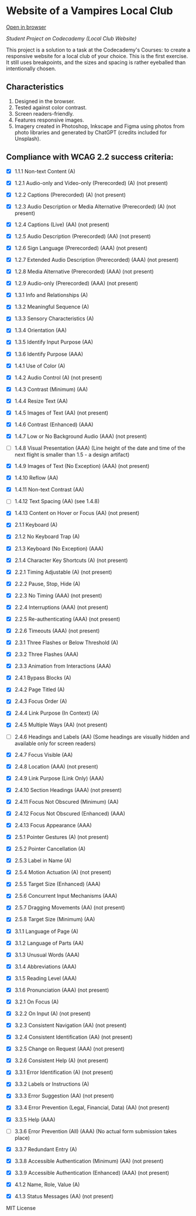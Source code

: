 # Website of a Vampires Local Club 
[Open in browser](https://zverolen.github.io/night-flight/night-flight)

*Student Project on Codecademy (Local Club Website)*

This project is a solution to a task at the Codecademy's Courses: to create a responsive website for a local club of your choice. This is the first exercise. It still uses breakpoints, and the sizes and spacing is rather eyeballed than intentionally chosen.

## Сharacteristics
1. Designed in the browser.
2. Tested against color contrast.
3. Screen readers-friendly.
4. Features responsive images.
5. Imagery created in Photoshop, Inkscape and Figma using photos from photo libraries and generated by ChatGPT (credits included for Unsplash).

## Compliance with WCAG 2.2 success criteria:
- [x] 1.1.1 Non-text Content (A)

- [x] 1.2.1 Audio-only and Video-only (Prerecorded) (A) (not present)
- [x] 1.2.2 Captions (Prerecorded) (A) (not present)
- [x] 1.2.3 Audio Description or Media Alternative (Prerecorded) (A) (not present)
- [x] 1.2.4 Captions (Live) (AA) (not present)
- [x] 1.2.5 Audio Description (Prerecorded) (AA) (not present)
- [x] 1.2.6 Sign Language (Prerecorded) (AAA) (not present)
- [x] 1.2.7 Extended Audio Description (Prerecorded) (AAA) (not present)
- [x] 1.2.8 Media Alternative (Prerecorded) (AAA) (not present)
- [x] 1.2.9 Audio-only (Prerecorded) (AAA) (not present)

- [x] 1.3.1 Info and Relationships (A)
- [x] 1.3.2 Meaningful Sequence (A)
- [x] 1.3.3 Sensory Characteristics (A)
- [x] 1.3.4 Orientation (AA)
- [x] 1.3.5 Identify Input Purpose (AA)
- [x] 1.3.6 Identify Purpose (AAA)

- [x] 1.4.1 Use of Color (A)
- [x] 1.4.2 Audio Control  (A) (not present)
- [x] 1.4.3 Contrast (Minimum) (AA)
- [x] 1.4.4 Resize Text (AA)
- [x] 1.4.5 Images of Text (AA) (not present)
- [x] 1.4.6 Contrast (Enhanced) (AAA)
- [x] 1.4.7 Low or No Background Audio (AAA) (not present)
- [ ] 1.4.8 Visual Presentation (AAA) (Line height of the date and time of the next flight is smaller than 1.5 - a design artifact)
- [x] 1.4.9 Images of Text (No Exception) (AAA) (not present)
- [x] 1.4.10 Reflow (AA)
- [x] 1.4.11 Non-text Contrast (AA)
- [ ] 1.4.12 Text Spacing (AA) (see 1.4.8)
- [x] 1.4.13 Content on Hover or Focus (AA) (not present)

- [x] 2.1.1 Keyboard (A)
- [x] 2.1.2 No Keyboard Trap (A)
- [x] 2.1.3 Keyboard (No Exception) (AAA)
- [x] 2.1.4 Character Key Shortcuts (A) (not present)

- [x] 2.2.1 Timing Adjustable (A) (not present)
- [x] 2.2.2 Pause, Stop, Hide (A)
- [x] 2.2.3 No Timing (AAA) (not present)
- [x] 2.2.4 Interruptions (AAA) (not present)
- [x] 2.2.5 Re-authenticating (AAA) (not present)
- [x] 2.2.6 Timeouts (AAA) (not present)

- [x] 2.3.1 Three Flashes or Below Threshold (A)
- [x] 2.3.2 Three Flashes (AAA)
- [x] 2.3.3 Animation from Interactions (AAA)

- [x] 2.4.1 Bypass Blocks (A)
- [x] 2.4.2 Page Titled (A)
- [x] 2.4.3 Focus Order (A)
- [x] 2.4.4 Link Purpose (In Context) (A)
- [x] 2.4.5 Multiple Ways (AA) (not present)
- [ ] 2.4.6 Headings and Labels (AA) (Some headings are visually hidden and available only for screen readers)
- [x] 2.4.7 Focus Visible (AA)
- [x] 2.4.8 Location (AAA) (not present)
- [x] 2.4.9 Link Purpose (Link Only) (AAA)
- [x] 2.4.10 Section Headings (AAA) (not present)
- [x] 2.4.11 Focus Not Obscured (Minimum) (AA)
- [x] 2.4.12 Focus Not Obscured (Enhanced) (AAA)
- [x] 2.4.13 Focus Appearance (AAA)

- [x] 2.5.1 Pointer Gestures (A) (not present)
- [x] 2.5.2 Pointer Cancellation (A)
- [x] 2.5.3 Label in Name (A)
- [x] 2.5.4 Motion Actuation (A) (not present)
- [x] 2.5.5 Target Size (Enhanced) (AAA)
- [x] 2.5.6 Concurrent Input Mechanisms (AAA)
- [x] 2.5.7 Dragging Movements (AA) (not present)
- [x] 2.5.8 Target Size (Minimum) (AA)

- [x] 3.1.1 Language of Page (A)
- [x] 3.1.2 Language of Parts (AA)
- [x] 3.1.3 Unusual Words (AAA)
- [x] 3.1.4 Abbreviations (AAA)
- [x] 3.1.5 Reading Level (AAA)
- [x] 3.1.6 Pronunciation (AAA) (not present)

- [x] 3.2.1 On Focus (A)
- [x] 3.2.2 On Input (A) (not present)
- [x] 3.2.3 Consistent Navigation (AA) (not present)
- [x] 3.2.4 Consistent Identification (AA) (not present)
- [x] 3.2.5 Change on Request (AAA) (not present)
- [x] 3.2.6 Consistent Help (A) (not present)

- [x] 3.3.1 Error Identification (A) (not present)
- [x] 3.3.2 Labels or Instructions (A)
- [x] 3.3.3 Error Suggestion (AA) (not present)
- [x] 3.3.4 Error Prevention (Legal, Financial, Data) (AA) (not present)
- [x] 3.3.5 Help (AAA)
- [ ] 3.3.6 Error Prevention (All) (AAA) (No actual form submission takes place)
- [x] 3.3.7 Redundant Entry (A)
- [x] 3.3.8 Accessible Authentication (Minimum) (AA) (not present)
- [x] 3.3.9 Accessible Authentication (Enhanced) (AAA) (not present)

- [x] 4.1.2 Name, Role, Value (A)
- [x] 4.1.3 Status Messages (AA) (not present)

MIT License